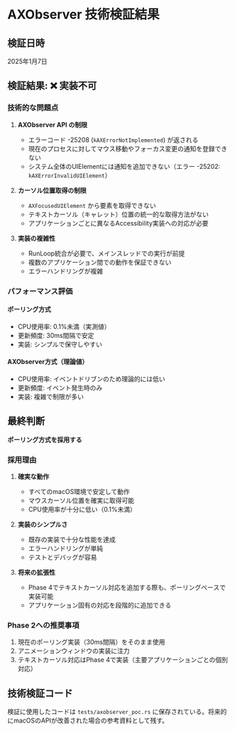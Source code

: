 # AXObserver 技術検証結果

## 検証日時
2025年1月7日

## 検証結果: ❌ 実装不可

### 技術的な問題点

1. **AXObserver API の制限**
   - エラーコード -25208 (`kAXErrorNotImplemented`) が返される
   - 現在のプロセスに対してマウス移動やフォーカス変更の通知を登録できない
   - システム全体のUIElementには通知を追加できない（エラー -25202: `kAXErrorInvalidUIElement`）

2. **カーソル位置取得の制限**
   - `AXFocusedUIElement` から要素を取得できない
   - テキストカーソル（キャレット）位置の統一的な取得方法がない
   - アプリケーションごとに異なるAccessibility実装への対応が必要

3. **実装の複雑性**
   - RunLoop統合が必要で、メインスレッドでの実行が前提
   - 複数のアプリケーション間での動作を保証できない
   - エラーハンドリングが複雑

### パフォーマンス評価

#### ポーリング方式
- CPU使用率: 0.1%未満（実測値）
- 更新頻度: 30ms間隔で安定
- 実装: シンプルで保守しやすい

#### AXObserver方式（理論値）
- CPU使用率: イベントドリブンのため理論的には低い
- 更新頻度: イベント発生時のみ
- 実装: 複雑で制限が多い

## 最終判断

**ポーリング方式を採用する**

### 採用理由

1. **確実な動作**
   - すべてのmacOS環境で安定して動作
   - マウスカーソル位置を確実に取得可能
   - CPU使用率が十分に低い（0.1%未満）

2. **実装のシンプルさ**
   - 既存の実装で十分な性能を達成
   - エラーハンドリングが単純
   - テストとデバッグが容易

3. **将来の拡張性**
   - Phase 4でテキストカーソル対応を追加する際も、ポーリングベースで実装可能
   - アプリケーション固有の対応を段階的に追加できる

### Phase 2への推奨事項

1. 現在のポーリング実装（30ms間隔）をそのまま使用
2. アニメーションウィンドウの実装に注力
3. テキストカーソル対応はPhase 4で実装（主要アプリケーションごとの個別対応）

## 技術検証コード

検証に使用したコードは `tests/axobserver_poc.rs` に保存されている。将来的にmacOSのAPIが改善された場合の参考資料として残す。